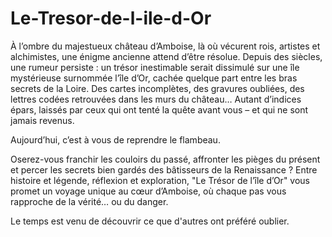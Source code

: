 # Le-Tresor-de-l-ile-d-Or
À l’ombre du majestueux château d’Amboise, là où vécurent rois, artistes et alchimistes, une énigme ancienne attend d’être résolue. Depuis des siècles, une rumeur persiste : un trésor inestimable serait dissimulé sur une île mystérieuse surnommée l’île d’Or, cachée quelque part entre les bras secrets de la Loire. Des cartes incomplètes, des gravures oubliées, des lettres codées retrouvées dans les murs du château… Autant d’indices épars, laissés par ceux qui ont tenté la quête avant vous – et qui ne sont jamais revenus.

Aujourd’hui, c’est à vous de reprendre le flambeau.

Oserez-vous franchir les couloirs du passé, affronter les pièges du présent et percer les secrets bien gardés des bâtisseurs de la Renaissance ? Entre histoire et légende, réflexion et exploration, "Le Trésor de l’île d’Or" vous promet un voyage unique au cœur d’Amboise, où chaque pas vous rapproche de la vérité… ou du danger.

Le temps est venu de découvrir ce que d'autres ont préféré oublier.
